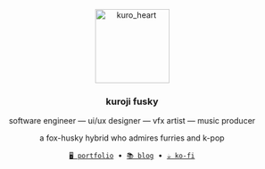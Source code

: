 <div align="center">
  <img alt="kuro_heart" width="133" src="https://github.com/kuroji-fusky/kuroji-fusky/assets/94678583/16717e0a-d7e0-4c97-8e45-da9af2214b85">
</div>
<h3 align="center">kuroji fusky</h3>
<p align="center">
  software engineer — ui/ux designer — vfx artist — music producer
</p>
<p align="center">
  a fox-husky hybrid who admires furries and k-pop
</p>
<p align="center">
  <a href="https://kurojifusky.com"><code>🖥️ portfolio</code></a>
  &nbsp;&bull;&nbsp;
  <a href="https://blog.kurojifusky.com"><code>📚 blog</code></a>
  &nbsp;&bull;&nbsp;
  <a href="https://ko-fi.com/kuroji_fusky"><code>☕ ko-fi</code></a>
</p>
